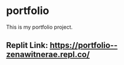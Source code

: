 # portfolio
This is my portfolio project.

## Replit Link: https://portfolio--zenawitnerae.repl.co/ 
